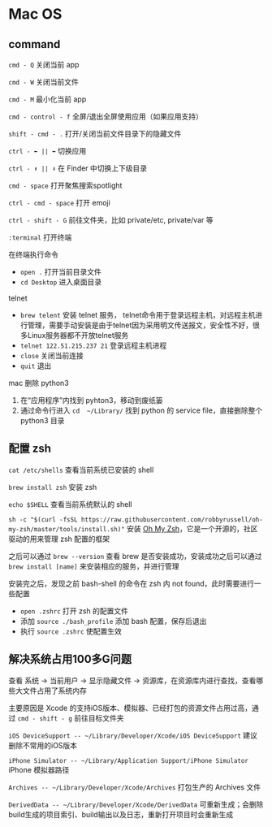# Mac OS

## command

`cmd - Q` 关闭当前 app

`cmd - W` 关闭当前文件

`cmd - M` 最小化当前 app

`cmd - control - f` 全屏/退出全屏使用应用（如果应用支持）

`shift - cmd - .` 打开/关闭当前文件目录下的隐藏文件

`ctrl - ⬅️ || ➡️` 切换应用

`ctrl - ⬆️ || ⬇️` 在 Finder 中切换上下级目录

`cmd - space` 打开聚焦搜索spotlight

`ctrl - cmd - space` 打开 emoji

`ctrl - shift - G` 前往文件夹，比如 private/etc, private/var 等

`:terminal` 打开终端

在终端执行命令
- `open .`  打开当前目录文件
- `cd Desktop` 进入桌面目录

telnet
- `brew telent` 安装 telnet 服务， telnet命令用于登录远程主机，对远程主机进行管理，需要手动安装是由于telnet因为采用明文传送报文，安全性不好，很多Linux服务器都不开放telnet服务
- `telnet 122.51.215.237 21` 登录远程主机进程
- `close` 关闭当前连接
- `quit` 退出

mac 删除 python3

1. 在“应用程序”内找到 pyhton3，移动到废纸篓
2. 通过命令行进入 `cd  ~/Library/` 找到 python 的 service file，直接删除整个 python3 目录


## 配置 zsh

`cat /etc/shells` 查看当前系统已安装的 shell

`brew install zsh` 安装 zsh

`echo $SHELL` 查看当前系统默认的 shell

`sh -c "$(curl -fsSL https://raw.githubusercontent.com/robbyrussell/oh-my-zsh/master/tools/install.sh)"` 安装 [Oh My Zsh](https://github.com/robbyrussell/oh-my-zsh)，它是一个开源的，社区驱动的用来管理 zsh 配置的框架

之后可以通过 `brew --version` 查看 brew 是否安装成功，安装成功之后可以通过 `brew install [name]` 来安装相应的服务，并进行管理

安装完之后，发现之前 bash-shell 的命令在 zsh 内 not found，此时需要进行一些配置
- `open .zshrc` 打开 zsh 的配置文件
- 添加 `source ./bash_profile` 添加 bash 配置，保存后退出
- 执行 `source .zshrc` 使配置生效

## 解决系统占用100多G问题

查看 系统 -> 当前用户 -> 显示隐藏文件 -> 资源库，在资源库内进行查找，查看哪些大文件占用了系统内存

主要原因是 Xcode 的支持iOS版本、模拟器、已经打包的资源文件占用过高，通过 `cmd - shift - g` 前往目标文件夹

`iOS DeviceSupport -- ~/Library/Developer/Xcode/iOS DeviceSupport` 建议删除不常用的iOS版本

`iPhone Simulator -- ~/Library/Application Support/iPhone Simulator` iPhone 模拟器路径

`Archives -- ~/Library/Developer/Xcode/Archives` 打包生产的 Archives 文件

`DerivedData -- ~/Library/Developer/Xcode/DerivedData` 可重新生成；会删除build生成的项目索引、build输出以及日志，重新打开项目时会重新生成